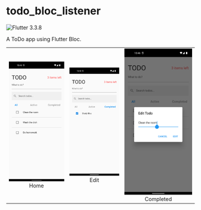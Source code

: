 # todo_bloc_listener

![Flutter 3.3.8](https://img.shields.io/badge/Flutter-3.3.8-green)

A ToDo app using Flutter Bloc.

|                                                                                       |                                                                                                                    |                                                                                                    |
|:-------------------------------------------------------------------------------------:|:------------------------------------------------------------------------------------------------------------------:|:--------------------------------------------------------------------------------------------------:|
|           <img width="1604" alt="Home" src="screenshots/home.png">  Home            |                       <img width="1604" alt="details" src="screenshots/edit.png"> Edit                     |                    <img width="1604" alt="Map" src="screenshots/completed.png"> Completed                    |
